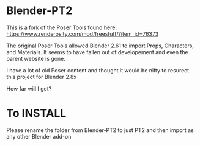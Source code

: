 # Blender-PT2
This is a fork of the Poser Tools found here: https://www.renderosity.com/mod/freestuff/?item_id=76373

The original Poser Tools allowed Blender 2.61 to import Props, Characters, and Materials. It seems to have fallen out of developement and even the parent website is gone.

I have a lot of old Poser content and thought it would be nifty to resurect this project for Blender 2.8x

How far will I get?

# To INSTALL
Please rename the folder from Blender-PT2 to just PT2 and then import as any other Blender add-on
